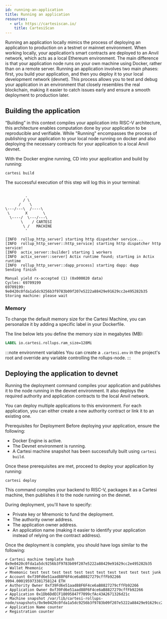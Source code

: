 ```yaml
---
id: running-an-application
title: Running an application
resources:
  - url: https://cartesiscan.io/
    title: CartesiScan
---
```


Running an application locally mimics the process of deploying an application to production on a testnet or mainnet environment. When working locally, your application’s smart contracts are deployed to an Anvil network, which acts as a local Ethereum environment. The main difference is that your application node runs on your own machine using Docker, rather than on a remote server. Running an application involves two main phases: first, you build your application, and then you deploy it to your local development network (devnet). This process allows you to test and debug your application in an environment that closely resembles the real blockchain, making it easier to catch issues early and ensure a smooth deployment to production later.

## Building the application

“Building” in this context compiles your application into RISC-V architecture, this architecture enables computation done by your application to be reproducible and verifiable. While "Running" encompasses the process of publishing your application to your local node running on docker and also deploying the necessary contracts for your application to a local Anvil devnet.

With the Docker engine running, CD into your application and build by running:

```shell
cartesi build
```

The successful execution of this step will log this in your terminal:

```shell

         .
        / \
      /    \
\---/---\  /----\
 \       X       \
  \----/  \---/---\
       \    / CARTESI
        \ /   MACHINE
         '

[INFO  rollup_http_server] starting http dispatcher service...
[INFO  rollup_http_server::http_service] starting http dispatcher http service!
[INFO  actix_server::builder] starting 1 workers
[INFO  actix_server::server] Actix runtime found; starting in Actix runtime
[INFO  rollup_http_server::dapp_process] starting dapp: dapp
Sending finish

Manual yield rx-accepted (1) (0x000020 data)
Cycles: 69709199
69709199: 9e0420c0fda1a5dc9256b3f9783b09f207e5222a88429e91629cc2e495282b35
Storing machine: please wait
```

### Memory

To change the default memory size for the Cartesi Machine, you can personalize it by adding a specific label in your Dockerfile.

The line below lets you define the memory size in megabytes (MB):

```dockerfile
LABEL io.cartesi.rollups.ram_size=128Mi
```

:::note environment variables
You can create a `.cartesi.env` in the project's root and override any variable controlling the rollups-node.
:::

## Deploying the application to devnet

Running the deployment command compiles your application and publishes it to the node running in the devnet environment. It also deploys the required authority and application contracts to the local Anvil network.

You can deploy multiple applications to this environment. For each application, you can either create a new authority contract or link it to an existing one.

Prerequisites for Deployment
Before deploying your application, ensure the following:

- Docker Engine is active.
- The Devnet environment is running.
- A Cartesi machine snapshot has been successfully built using `cartesi build`.

Once these prerequisites are met, proceed to deploy your application by running:

```shell
cartesi deploy
```

This command compiles your backend to RISC-V, packages it as a Cartesi machine, then publishes it to the node running on the devnet.

During deployment, you'll have to specify:

- Private key or Mnemonic to fund the deployment.
- The authority owner address.
- The application owner address.
- An application name (making it easier to identify your application instead of relying on the contract address).

Once the deployment is complete, you should have logs similar to the following:

```shell
✔ Cartesi machine template hash 0x9e0420c0fda1a5dc9256b3f9783b09f207e5222a88429e91629cc2e495282b35
✔ Wallet Mnemonic
✔ Mnemonic test test test test test test test test test test test junk
✔ Account 0xf39Fd6e51aad88F6F4ce6aB8827279cffFb92266 9994.000195973381758124 ETH
✔ Authority Owner 0xf39Fd6e51aad88F6F4ce6aB8827279cffFb92266
✔ Application Owner 0xf39Fd6e51aad88F6F4ce6aB8827279cffFb92266
✔ Application 0x1Db6DdECF18095847f7099cfAc43A2671326d21c
✔ Machine snapshot /var/lib/cartesi-rollups-node/snapshots/0x9e0420c0fda1a5dc9256b3f9783b09f207e5222a88429e91629cc2e495282b35/
✔ Application Name counter
✔ Registration counter
```

